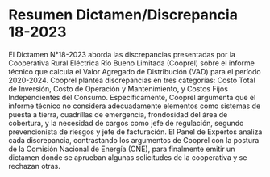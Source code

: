 # Resumen Dictamen/Discrepancia 18-2023
El Dictamen N°18-2023 aborda las discrepancias presentadas por la Cooperativa Rural Eléctrica Río Bueno Limitada (Cooprel) sobre el informe técnico que calcula el Valor Agregado de Distribución (VAD) para el período 2020-2024. Cooprel plantea discrepancias en tres categorías: Costo Total de Inversión, Costo de Operación y Mantenimiento, y Costos Fijos Independientes del Consumo. Específicamente, Cooprel argumenta que el informe técnico no considera adecuadamente elementos como sistemas de puesta a tierra, cuadrillas de emergencia, frondosidad del área de cobertura, y la necesidad de cargos como jefe de regulación, segundo prevencionista de riesgos y jefe de facturación. El Panel de Expertos analiza cada discrepancia, contrastando los argumentos de Cooprel con la postura de la Comisión Nacional de Energía (CNE), para finalmente emitir un dictamen donde se aprueban algunas solicitudes de la cooperativa y se rechazan otras.